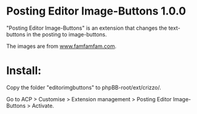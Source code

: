 Posting Editor Image-Buttons 1.0.0
==============
"Posting Editor Image-Buttons" is an extension that changes the text-buttons in the posting to image-buttons. 

The images are from www.famfamfam.com. 

Install:
==============
Copy the folder "editorimgbuttons" to phpBB-root/ext/crizzo/.

Go to ACP > Customise > Extension management > Posting Editor Image-Buttons > Activate.